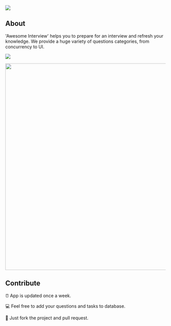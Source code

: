 <img src="https://github.com/dashvlas/awesome-ios-interview/blob/master/Resources/Main.png">

## About

'Awesome Interview' helps you to prepare for an interview and refresh your knowledge.
We provide a huge variety of questions categories, from concurrency to UI.

<img src="https://github.com/dashvlas/awesome-ios-interview/blob/master/Resources/Artboard-filled-3.png">

<p align="center"><img src="https://github.com/dashvlas/awesome-ios-interview/blob/master/Resources/Preview.gif" width="650"></p>


## Contribute
⏰ App is updated once a week.

💻 Feel free to add your questions and tasks to database.

🚀 Just fork the project and pull request.
